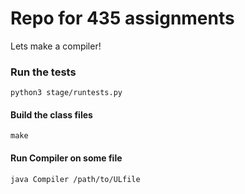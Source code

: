 # Repo for 435 assignments

Lets make a compiler!

### Run the tests

`python3 stage/runtests.py`

#### Build the class files

`make`

#### Run Compiler on some file

`java Compiler /path/to/ULfile`
